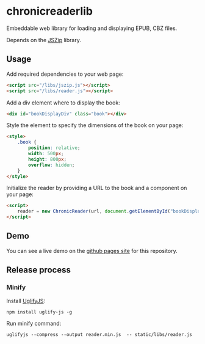 # chronicreaderlib

Embeddable web library for loading and displaying EPUB, CBZ files.

Depends on the [JSZip](https://stuk.github.io/jszip/) library.

## Usage

Add required dependencies to your web page:

``` html
<script src="/libs/jszip.js"></script>
<script src="/libs/reader.js"></script>
```

Add a div element where to display the book:

``` html
<div id="bookDisplayDiv" class="book"></div>
```

Style the element to specify the dimensions of the book on your page:

``` html
<style>
    .book {
        position: relative;
        width: 500px;
        height: 800px;
        overflow: hidden;
    }
</style>
```

Initialize the reader by providing a URL to the book and a component on your page:

``` html
<script>
    reader = new ChronicReader(url, document.getElementById("bookDisplayDiv"))
</script>
```

## Demo

You can see a live demo on the [github pages site](https://chronicweirdo.github.io/chronicreaderlib/) for this repository.

## Release process

### Minify

Install [UglifyJS](https://github.com/mishoo/UglifyJS/):

```
npm install uglify-js -g
```

Run minify command:

```
uglifyjs --compress --output reader.min.js  -- static/libs/reader.js
```